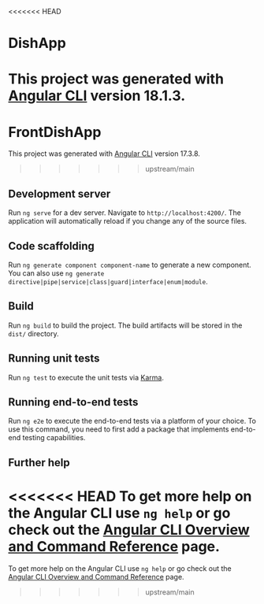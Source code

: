 <<<<<<< HEAD
# DishApp

This project was generated with [Angular CLI](https://github.com/angular/angular-cli) version 18.1.3.
=======
# FrontDishApp

This project was generated with [Angular CLI](https://github.com/angular/angular-cli) version 17.3.8.
>>>>>>> upstream/main

## Development server

Run `ng serve` for a dev server. Navigate to `http://localhost:4200/`. The application will automatically reload if you change any of the source files.

## Code scaffolding

Run `ng generate component component-name` to generate a new component. You can also use `ng generate directive|pipe|service|class|guard|interface|enum|module`.

## Build

Run `ng build` to build the project. The build artifacts will be stored in the `dist/` directory.

## Running unit tests

Run `ng test` to execute the unit tests via [Karma](https://karma-runner.github.io).

## Running end-to-end tests

Run `ng e2e` to execute the end-to-end tests via a platform of your choice. To use this command, you need to first add a package that implements end-to-end testing capabilities.

## Further help

<<<<<<< HEAD
To get more help on the Angular CLI use `ng help` or go check out the [Angular CLI Overview and Command Reference](https://angular.dev/tools/cli) page.
=======
To get more help on the Angular CLI use `ng help` or go check out the [Angular CLI Overview and Command Reference](https://angular.io/cli) page.
>>>>>>> upstream/main
